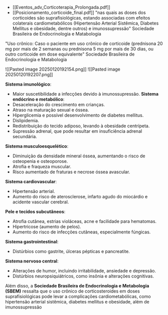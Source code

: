 - [[Eventos_adv_Corticoterapia_Prolongada.pdf]]
- [[Posicionamento_corticoide_final.pdf]]
"nas quais as doses dos corticoides são suprafisiológicas, estando associadas com efeitos colaterais cardiometabólicos (Hipertensão Arterial Sistêmica, Diabetes Mellitus e obesidade, dentre outros) e imunossupressão" Sociedade Brasileira de Endocrinologia e Matabologia

"Uso crônico: Caso o paciente em uso crônico de corticoide (prednisona 20 mg por mais de 2 semanas ou prednisona 5 mg por mais de 30 dias, ou outro corticoide em dose equivalente" Sociedade Brasileira de Endocrinologia e Matabologia

![[Pasted image 20250120192154.png]]
![[Pasted image 20250120192207.png]]

**Sistema imunológico**:
- Maior suscetibilidade a infecções devido à imunossupressão.
**Sistema endócrino e metabólico**:
- Desaceleração do crescimento em crianças.
- Atraso na maturação sexual e óssea.
- Hiperglicemia e possível desenvolvimento de diabetes mellitus.
- Dislipidemia.
- Redistribuição do tecido adiposo, levando à obesidade centrípeta.
- Supressão adrenal, que pode resultar em insuficiência adrenal secundária.

**Sistema musculoesquelético**:
- Diminuição da densidade mineral óssea, aumentando o risco de osteopenia e osteoporose.
- Atrofia e fraqueza muscular.
- Risco aumentado de fraturas e necrose óssea avascular.

**Sistema cardiovascular**:
- Hipertensão arterial.
- Aumento do risco de aterosclerose, infarto agudo do miocárdio e acidente vascular cerebral.

**Pele e tecidos subcutâneos**:
- Atrofia cutânea, estrias violáceas, acne e facilidade para hematomas.
- Hipertricose (aumento de pelos).
- Aumento do risco de infecções cutâneas, especialmente fúngicas.

**Sistema gastrointestinal**:
- Distúrbios como gastrite, úlceras pépticas e pancreatite.

**Sistema nervoso central**:
- Alterações de humor, incluindo irritabilidade, ansiedade e depressão.
- Distúrbios neuropsiquiátricos, como insônia e alterações cognitivas.

Além disso, a **Sociedade Brasileira de Endocrinologia e Metabologia (SBEM)** ressalta que o uso crônico de corticosteroides em doses suprafisiológicas pode levar a complicações cardiometabólicas, como hipertensão arterial sistêmica, diabetes mellitus e obesidade, além de imunossupressão
